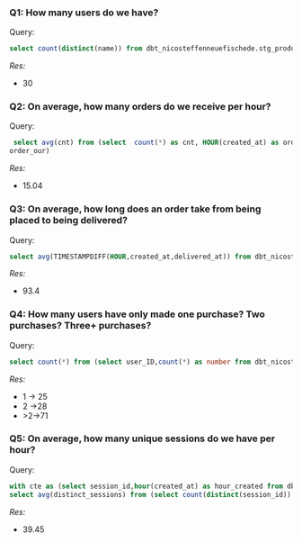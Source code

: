 ### Q1: How many users do we have?

Query: 
```sql
select count(distinct(name)) from dbt_nicosteffenneuefischede.stg_products
```
*Res:*
- 30

### Q2: On average, how many orders do we receive per hour?

Query:
```sql
 select avg(cnt) from (select  count(*) as cnt, HOUR(created_at) as order_our from dbt_nicosteffenneuefischede.stg_orders group by order_our order by 
order_our)
````
*Res:*
- 15.04

### Q3: On average, how long does an order take from being placed to being delivered?

Query:
```sql
select avg(TIMESTAMPDIFF(HOUR,created_at,delivered_at)) from dbt_nicosteffenneuefischede.stg_orders where delivered_at is not null  
````
*Res:*
- 93.4

### Q4: How many users have only made one purchase? Two purchases? Three+ purchases?

Query:
```sql
select count(*) from (select user_ID,count(*) as number from dbt_nicosteffenneuefischede.stg_orders group by user_ID) where number =1/=2/>2;
````
*Res:*
- 1 &rarr; 25
- 2 &rarr;28
- \>2&rarr;71


### Q5: On average, how many unique sessions do we have per hour?

Query:
```sql
with cte as (select session_id,hour(created_at) as hour_created from dbt_nicosteffenneuefischede.stg_events order by hour_created)
select avg(distinct_sessions) from (select count(distinct(session_id)) as distinct_sessions,hour_created from cte group by hour_created);
````
*Res:*
- 39.45
